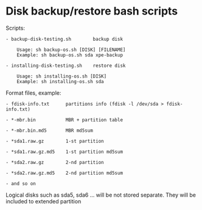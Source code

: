 # Disk backup/restore bash scripts

Scripts:

    - backup-disk-testing.sh        backup disk
    
        Usage: sh backup-os.sh [DISK] [FILENAME]
        Example: sh backup-os.sh sda xpe-backup

    - installing-disk-testing.sh    restore disk

        Usage: sh installing-os.sh [DISK]
        Example: sh installing-os.sh sda


Format files, example:

    - fdisk-info.txt      partitions info (fdisk -l /dev/sda > fdisk-info.txt)

    - *-mbr.bin           MBR + partition table

    - *-mbr.bin.md5       MBR md5sum

    - *sda1.raw.gz        1-st partition

    - *sda1.raw.gz.md5    1-st partition md5sum

    - *sda2.raw.gz        2-nd partition

    - *sda2.raw.gz.md5    2-nd partition md5sum

    - and so on

Logical disks such as sda5, sda6 ... will be not stored separate. They will be included to extended partition  
